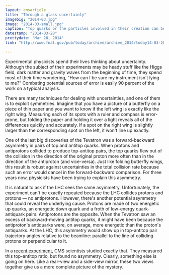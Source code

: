 ```yaml
---
layout: cmsarticle
title: "Through a glass uncertainly"
imagebig: "2014-03.jpg"
image: "2014-03-small.jpg"
caption: "Top quarks or the particles involved in their creation can be indirectly studied through symmetries — or lack thereof."
datestamp: "2014-03-28"
prettydate: "Mar 28, 2014"
link: "http://www.fnal.gov/pub/today/archive/archive_2014/today14-03-28.html"

---
```


Experimental physicists spend their lives thinking about uncertainty. Although the subject of their experiments may be heady stuff like the Higgs field, dark matter and gravity waves from the beginning of time, they spend most of their time wondering, "How can I be sure my instrument isn't lying to me?" Combating potential sources of error is easily 90 percent of the work on a typical analysis.

There are many techniques for dealing with uncertainties, and one of them is to exploit symmetries. Imagine that you have a picture of a butterfly on a piece of thin paper and you want to know if the left wing is exactly like the right wing. Measuring each of its spots with a ruler and compass is error-prone, but folding the paper and holding it over a light reveals all of the differences quickly and accurately. If a spot on the right wing is slightly larger than the corresponding spot on the left, it won't line up exactly.

One of the last big discoveries of the Tevatron was a forward-backward asymmetry in pairs of top and antitop quarks. When protons and antiprotons collided to produce top-antitop pairs, the top quarks flew out of the collision in the direction of the original proton more often than in the direction of the antiproton (and vice-versa). Just like folding butterfly wings, this result is robust against uncertainties in the total collision rate because such an error would cancel in the forward-backward comparison. For three years now, physicists have been trying to explain this asymmetry.

It is natural to ask if the LHC sees the same asymmetry. Unfortunately, the experiment can't be exactly repeated because the LHC collides protons and protons — no antiprotons. However, there's another potential asymmetry that could reveal the underlying cause. Protons are made of two energetic up quarks, an energetic down quark and a froth of low-energy quark-antiquark pairs. Antiprotons are the opposite. When the Tevatron saw an excess of backward-moving antitop quarks, it might have been because the antiproton's antiquarks were, on average, more energetic than the proton's antiquarks. At the LHC, this asymmetry would show up in top-antitop pair trajectory angles relative to the beamline: parallel to the line of colliding protons or perpendicular to it.

In a [recent experiment](http://arxiv.org/abs/1402.3803), CMS scientists studied exactly that. They measured this top-antitop ratio, but found no asymmetry. Clearly, something else is going on here. Like a rear-view and a side-view mirror, these two views together give us a more complete picture of the mystery.


